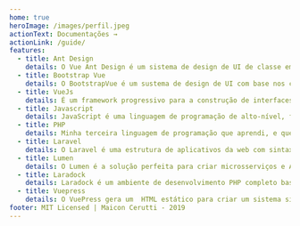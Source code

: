 ```yaml
---
home: true
heroImage: /images/perfil.jpeg
actionText: Documentações →
actionLink: /guide/
features:
  - title: Ant Design
    details: O Vue Ant Design é um sistema de design de UI de classe empresarial para aplicativos de desktop e fornece um conjunto de componentes Vue de alta qualidade prontos para uso. Tenho experiência de 8 meses com essa ferramenta.
  - title: Bootstrap Vue
    details: O BootstrapVue é um sustema de design de UI com base nos componentes mais atualizados do Bootstrap, que oferece varios componentes prontos para utilização. Possuo experiencia de 6 meses com essa ferramenta.
  - title: VueJs
    details: É um framework progressivo para a construção de interfaces de usuário, minha experiencia inicial com essa tecnologia foi em 2018, onde atuava fortemente com componentização dentro de um porjeto utilizando Laravel. É a tecnologia que mais amo e que dou foco em minha carreira. :)
  - title: Javascript
    details: JavaScript é uma linguagem de programação de alto-nível, fortemente utilizado para o desenvolvimento para web.
  - title: PHP
    details: Minha terceira linguagem de programação que aprendi, e que me dediquei para o mercado de trabalho. O PHP é uma linguagem orientada a objetos, server-side, interpretada, com tipagem dinâmica voltada para WEB. Foi com ela que comecei a me dedicar minha carreira para o desenvolvimento web.
  - title: Laravel
    details: O Laravel é uma estrutura de aplicativos da web com sintaxe expressiva e elegante. Que utiliza o PHP como linguagem de desenvolvimento. Foi meu primeiro framework MVC para trabalhar com projetos na web.
  - title: Lumen
    details: O Lumen é a solução perfeita para criar microsserviços e APIs extremamente rápidas baseados no Laravel. De fato, é uma das micro-estruturas mais rápidas disponíveis. E uma das mais simples a serem implementadas com base nos conhecimentos previos do Laravel e utilizando a linguagem PHP.
  - title: Laradock
    details: Laradock é um ambiente de desenvolvimento PHP completo baseado no Docker. Criado com o proposito de criar ambientes de desenvolvimento rápidos e fáceis para o Laravel. Mas também suporta outros frameworks PHP.
  - title: Vuepress
    details: O VuePress gera um  HTML estático para criar um sistema simples de documentação, baseado em arquivos de markdown e utilizando da tecnologia do VueJS. Ele é simples prático e rápido. É com essa tecnologia que este site está sendo desenvolvido.
footer: MIT Licensed | Maicon Cerutti - 2019
---
```

